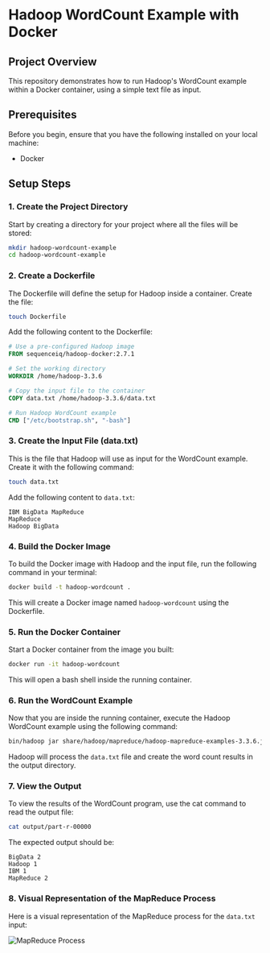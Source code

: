 
# Hadoop WordCount Example with Docker

## Project Overview
This repository demonstrates how to run Hadoop's WordCount example within a Docker container, using a simple text file as input.

## Prerequisites
Before you begin, ensure that you have the following installed on your local machine:
- Docker

## Setup Steps

### 1. Create the Project Directory
Start by creating a directory for your project where all the files will be stored:
```bash
mkdir hadoop-wordcount-example
cd hadoop-wordcount-example
```

### 2. Create a Dockerfile
The Dockerfile will define the setup for Hadoop inside a container. Create the file:

```bash
touch Dockerfile
```

Add the following content to the Dockerfile:

```Dockerfile
# Use a pre-configured Hadoop image
FROM sequenceiq/hadoop-docker:2.7.1

# Set the working directory
WORKDIR /home/hadoop-3.3.6

# Copy the input file to the container
COPY data.txt /home/hadoop-3.3.6/data.txt

# Run Hadoop WordCount example
CMD ["/etc/bootstrap.sh", "-bash"]
```

### 3. Create the Input File (data.txt)
This is the file that Hadoop will use as input for the WordCount example. Create it with the following command:

```bash
touch data.txt
```

Add the following content to `data.txt`:

```plaintext
IBM BigData MapReduce
MapReduce
Hadoop BigData

```

### 4. Build the Docker Image
To build the Docker image with Hadoop and the input file, run the following command in your terminal:

```bash
docker build -t hadoop-wordcount .
```

This will create a Docker image named `hadoop-wordcount` using the Dockerfile.

### 5. Run the Docker Container
Start a Docker container from the image you built:

```bash
docker run -it hadoop-wordcount
```

This will open a bash shell inside the running container.

### 6. Run the WordCount Example
Now that you are inside the running container, execute the Hadoop WordCount example using the following command:

```bash
bin/hadoop jar share/hadoop/mapreduce/hadoop-mapreduce-examples-3.3.6.jar wordcount data.txt output
```

Hadoop will process the `data.txt` file and create the word count results in the output directory.

### 7. View the Output
To view the results of the WordCount program, use the cat command to read the output file:

```bash
cat output/part-r-00000
```

The expected output should be:

```plaintext
BigData 2
Hadoop 1
IBM 1
MapReduce 2
```

### 8. Visual Representation of the MapReduce Process
Here is a visual representation of the MapReduce process for the `data.txt` input:

![MapReduce Process](A_visual_representation_of_a_MapReduce_process_usi.png)
